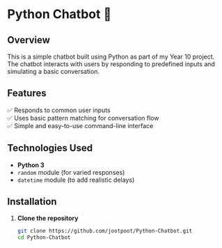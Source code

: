 # Python Chatbot 🤖  

## Overview  
This is a simple chatbot built using Python as part of my Year 10 project. The chatbot interacts with users by responding to predefined inputs and simulating a basic conversation.  

## Features  
✅ Responds to common user inputs  
✅ Uses basic pattern matching for conversation flow  
✅ Simple and easy-to-use command-line interface  

## Technologies Used  
- **Python 3**  
- `random` module (for varied responses)  
- `datetime` module (to add realistic delays)  

## Installation  
1. **Clone the repository**  
   ```sh
   git clone https://github.com/jootpoot/Python-Chatbot.git
   cd Python-Chatbot

